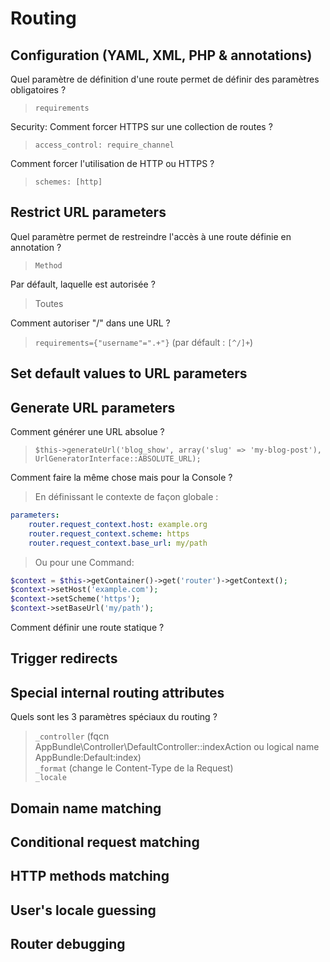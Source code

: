 # Routing

## Configuration (YAML, XML, PHP & annotations)
Quel paramètre de définition d'une route permet de définir des paramètres obligatoires ?
> `requirements`

Security: Comment forcer HTTPS sur une collection de routes ?
> `access_control: require_channel`

Comment forcer l'utilisation de HTTP ou HTTPS ?
> `schemes: [http]`

## Restrict URL parameters
Quel paramètre permet de restreindre l'accès à une route définie en annotation ?
> `Method`

Par défault, laquelle est autorisée ?
> Toutes

Comment autoriser "/" dans une URL ?
> `requirements={"username"=".+"}` (par défault : `[^/]+`)

## Set default values to URL parameters


## Generate URL parameters
Comment générer une URL absolue ?
> `$this->generateUrl('blog_show', array('slug' => 'my-blog-post'), UrlGeneratorInterface::ABSOLUTE_URL);`  

Comment faire la même chose mais pour la Console ?
> En définissant le contexte de façon globale :
```yaml
parameters:
    router.request_context.host: example.org
    router.request_context.scheme: https
    router.request_context.base_url: my/path
```
> Ou pour une Command:
```php
$context = $this->getContainer()->get('router')->getContext();
$context->setHost('example.com');
$context->setScheme('https');
$context->setBaseUrl('my/path');
```

Comment définir une route statique ?
> 

## Trigger redirects


## Special internal routing attributes
Quels sont les 3 paramètres spéciaux du routing ?
> `_controller` (fqcn AppBundle\Controller\DefaultController::indexAction ou logical name AppBundle:Default:index)  
> `_format` (change le Content-Type de la Request)  
> `_locale`  

## Domain name matching


## Conditional request matching


## HTTP methods matching


## User's locale guessing


## Router debugging

